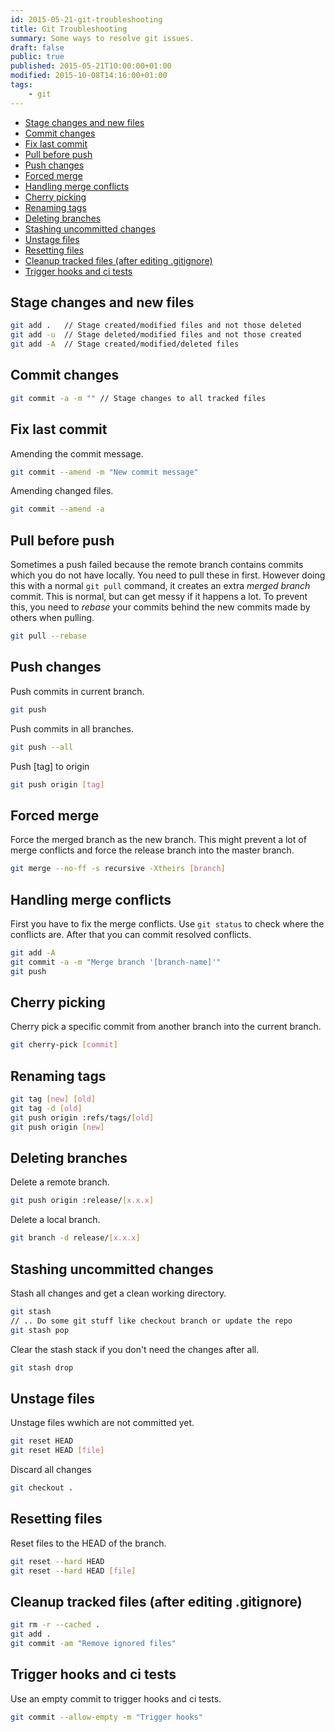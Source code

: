 ```yaml
---
id: 2015-05-21-git-troubleshooting
title: Git Troubleshooting
summary: Some ways to resolve git issues.
draft: false
public: true
published: 2015-05-21T10:00:00+01:00
modified: 2015-10-08T14:16:00+01:00
tags:
    - git
---
```


* [Stage changes and new files](#stage-changes-and-new-files)
* [Commit changes](#commit-changes)
* [Fix last commit](#fix-last-commit)
* [Pull before push](#pull-before-push)
* [Push changes](#push-changes)
* [Forced merge](#forced-merge)
* [Handling merge conflicts](#handling-merge-conflicts)
* [Cherry picking](#cherry-picking)
* [Renaming tags](#renaming-tags)
* [Deleting branches](#deleting-branches)
* [Stashing uncommitted changes](#stashing-uncommitted-changes)
* [Unstage files](#unstage-files)
* [Resetting files](#resetting-files)
* [Cleanup tracked files (after editing .gitignore)](#cleanup-tracked-files-after-editing-gitignore)
* [Trigger hooks and ci tests](#trigger-hooks-and-ci-tests)

## Stage changes and new files

```bash
git add .   // Stage created/modified files and not those deleted
git add -u  // Stage deleted/modified files and not those created
git add -A  // Stage created/modified/deleted files
```

## Commit changes

```bash
git commit -a -m "" // Stage changes to all tracked files
```

## Fix last commit

Amending the commit message.

```bash
git commit --amend -m "New commit message"
```

Amending changed files.

```bash
git commit --amend -a
```

## Pull before push

Sometimes a push failed because the remote branch contains commits which you do not have locally. You need to pull these in first. However doing this with a normal `git pull` command, it creates an extra *merged branch* commit. This is normal, but can get messy if it happens a lot. To prevent this, you need to *rebase* your commits behind the new commits made by others when pulling.

```bash
git pull --rebase
```

## Push changes

Push commits in current branch.

```bash
git push
```

Push commits in all branches.

```bash
git push --all
```

Push [tag] to origin

```bash
git push origin [tag]
```

## Forced merge

Force the merged branch as the new branch. This might prevent a lot of merge conflicts and force the release branch into the master branch.

```bash
git merge --no-ff -s recursive -Xtheirs [branch]
```

## Handling merge conflicts

First you have to fix the merge conflicts. Use ``git status`` to check where the conflicts are. After that you can commit resolved conflicts.

```bash
git add -A
git commit -a -m "Merge branch '[branch-name]'"
git push
```

## Cherry picking

Cherry pick a specific commit from another branch into the current branch.

```bash
git cherry-pick [commit]
```

## Renaming tags

```bash
git tag [new] [old]
git tag -d [old]
git push origin :refs/tags/[old]
git push origin [new]
```

## Deleting branches

Delete a remote branch.

```bash
git push origin :release/[x.x.x]
```

Delete a local branch.

```bash
git branch -d release/[x.x.x]
```

## Stashing uncommitted changes

Stash all changes and get a clean working directory.

```bash
git stash
// .. Do some git stuff like checkout branch or update the repo
git stash pop
```

Clear the stash stack if you don't need the changes after all.

```bash
git stash drop
```

## Unstage files

Unstage files wwhich are not committed yet.

```bash
git reset HEAD
git reset HEAD [file]
```

Discard all changes

```bash
git checkout .
```

## Resetting files

Reset files to the HEAD of the branch.

```bash
git reset --hard HEAD
git reset --hard HEAD [file]
```

## Cleanup tracked files (after editing .gitignore)

```bash
git rm -r --cached .
git add .
git commit -am "Remove ignored files"
```

## Trigger hooks and ci tests

Use an empty commit to trigger hooks and ci tests.

```bash
git commit --allow-empty -m "Trigger hooks"
```
